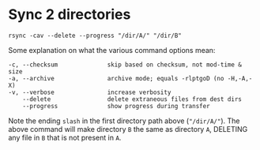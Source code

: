 # Sync 2 directories

```
rsync -cav --delete --progress "/dir/A/" "/dir/B"
```

Some explanation on what the various command options mean:

```
-c, --checksum              skip based on checksum, not mod-time & size
-a, --archive               archive mode; equals -rlptgoD (no -H,-A,-X)
-v, --verbose               increase verbosity
    --delete                delete extraneous files from dest dirs
    --progress              show progress during transfer
```

Note the ending `slash` in the first directory path above (`"/dir/A/"`). The above command will make directory `B` the same as directory `A`, DELETING any file in `B` that is not present in `A`.
